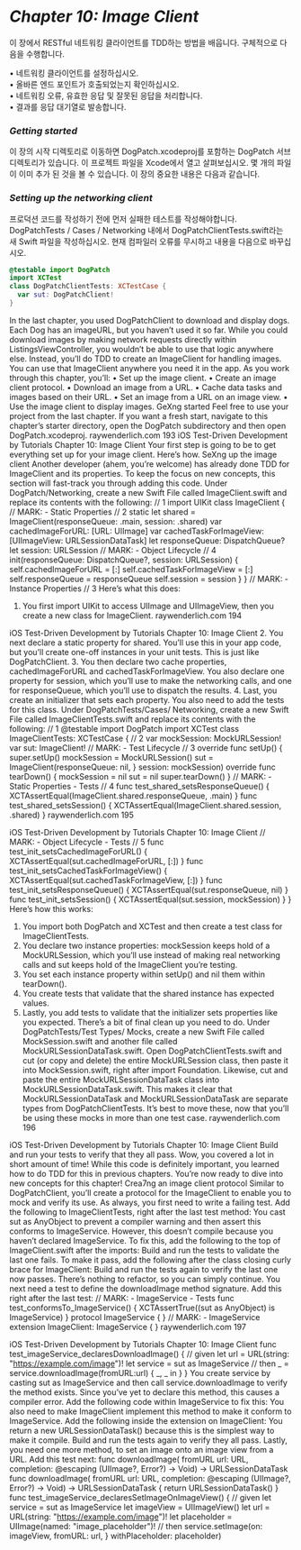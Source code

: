 


# _Chapter 10: Image Client_

이 장에서 RESTful 네트워킹 클라이언트를 TDD하는 방법을 배웁니다. 구체적으로 다음을 수행합니다.
    
• 네트워킹 클라이언트를 설정하십시오.   
• 올바른 엔드 포인트가 호출되었는지 확인하십시오.    
• 네트워킹 오류, 유효한 응답 및 잘못된 응답을 처리합니다.    
• 결과를 응답 대기열로 발송합니다.    

### _Getting started_
이 장의 시작 디렉토리로 이동하면 DogPatch.xcodeproj를 포함하는 DogPatch 서브 디렉토리가 있습니다. 이 프로젝트 파일을 Xcode에서 열고 살펴보십시오.
몇 개의 파일이 이미 추가 된 것을 볼 수 있습니다. 이 장의 중요한 내용은 다음과 같습니다.    


### _Setting up the networking client_
프로덕션 코드를 작성하기 전에 먼저 실패한 테스트를 작성해야합니다.       
DogPatchTests / Cases / Networking 내에서 DogPatchClientTests.swift라는 새 Swift 파일을 작성하십시오. 현재 컴파일러 오류를 무시하고 내용을 다음으로 바꾸십시오.

```swift
@testable import DogPatch
import XCTest
class DogPatchClientTests: XCTestCase {
  var sut: DogPatchClient!
}
```


In the last chapter, you used DogPatchClient to download and display dogs. Each Dog has an imageURL, but you haven’t used it so far. While you could download images by making network requests directly within ListingsViewController, you wouldn’t be able to use that logic anywhere else.
Instead, you’ll do TDD to create an ImageClient for handling images. You can use that ImageClient anywhere you need it in the app.
As you work through this chapter, you’ll:
• Set up the image client.
• Create an image client protocol.
• Download an image from a URL.
• Cache data tasks and images based on their URL.
• Set an image from a URL on an image view.
• Use the image client to display images.
GeXng started
Feel free to use your project from the last chapter. If you want a fresh start, navigate to this chapter’s starter directory, open the DogPatch subdirectory and then open DogPatch.xcodeproj.
 raywenderlich.com 193
iOS Test-Driven Development by Tutorials Chapter 10: Image Client
Your first step is going to be to get everything set up for your image client. Here’s how.
SeXng up the image client
Another developer (ahem, you’re welcome) has already done TDD for ImageClient and its properties. To keep the focus on new concepts, this section will fast-track you through adding this code.
Under DogPatch/Networking, create a new Swift File called ImageClient.swift and replace its contents with the following:
 // 1
import UIKit
class ImageClient {
// MARK: - Static Properties
// 2
static let shared = ImageClient(responseQueue: .main,
session: .shared) var cachedImageForURL: [URL: UIImage]
  var cachedTaskForImageView: [UIImageView: URLSessionDataTask]
  let responseQueue: DispatchQueue?
  let session: URLSession
// MARK: - Object Lifecycle
// 4
init(responseQueue: DispatchQueue?,
session: URLSession) { self.cachedImageForURL = [:]
self.cachedTaskForImageView = [:]
self.responseQueue = responseQueue
self.session = session }
}
// MARK: - Instance Properties // 3
Here’s what this does:
1. You first import UIKit to access UIImage and UIImageView, then you create a
new class for ImageClient.
raywenderlich.com 194
 
iOS Test-Driven Development by Tutorials Chapter 10: Image Client
2. You next declare a static property for shared. You’ll use this in your app code, but you’ll create one-off instances in your unit tests. This is just like
DogPatchClient.
3. You then declare two cache properties, cachedImageForURL and cachedTaskForImageView. You also declare one property for session, which you’ll use to make the networking calls, and one for responseQueue, which you’ll use to dispatch the results.
4. Last, you create an initializer that sets each property.
You also need to add the tests for this class. Under DogPatchTests/Cases/ Networking, create a new Swift File called ImageClientTests.swift and replace its contents with the following:
 // 1
@testable import DogPatch
import XCTest
class ImageClientTests: XCTestCase {
// 2
  var mockSession: MockURLSession!
  var sut: ImageClient!
// MARK: - Test Lifecycle // 3
override func setUp() {
super.setUp()
mockSession = MockURLSession()
sut = ImageClient(responseQueue: nil,
}
session: mockSession)
override func tearDown() { mockSession = nil
sut = nil super.tearDown()
}
// MARK: - Static Properties - Tests // 4
func test_shared_setsResponseQueue() {
XCTAssertEqual(ImageClient.shared.responseQueue, .main) }
func test_shared_setsSession() {
XCTAssertEqual(ImageClient.shared.session, .shared) }
 raywenderlich.com 195

iOS Test-Driven Development by Tutorials Chapter 10: Image Client
 // MARK: - Object Lifecycle - Tests
// 5
func test_init_setsCachedImageForURL() {
XCTAssertEqual(sut.cachedImageForURL, [:]) }
func test_init_setsCachedTaskForImageView() {
XCTAssertEqual(sut.cachedTaskForImageView, [:]) }
func test_init_setsResponseQueue() {
XCTAssertEqual(sut.responseQueue, nil) }
func test_init_setsSession() {
XCTAssertEqual(sut.session, mockSession) }
}
Here’s how this works:
1. You import both DogPatch and XCTest and then create a test class for
ImageClientTests.
2. You declare two instance properties: mockSession keeps hold of a MockURLSession, which you’ll use instead of making real networking calls and sut keeps hold of the ImageClient you’re testing.
3. You set each instance property within setUp() and nil them within tearDown().
4. You create tests that validate that the shared instance has expected values.
5. Lastly, you add tests to validate that the initializer sets properties like you expected.
There’s a bit of final clean up you need to do. Under DogPatchTests/Test Types/ Mocks, create a new Swift File called MockSession.swift and another file called MockURLSessionDataTask.swift.
Open DogPatchClientTests.swift and cut (or copy and delete) the entire MockURLSession class, then paste it into MockSession.swift, right after import Foundation. Likewise, cut and paste the entire MockURLSessionDataTask class into MockURLSessionDataTask.swift.
This makes it clear that MockURLSessionDataTask and MockURLSessionDataTask are separate types from DogPatchClientTests. It’s best to move these, now that you’ll be using these mocks in more than one test case.
 raywenderlich.com 196

iOS Test-Driven Development by Tutorials Chapter 10: Image Client
Build and run your tests to verify that they all pass.
Wow, you covered a lot in short amount of time! While this code is definitely important, you learned how to do TDD for this in previous chapters. You’re now ready to dive into new concepts for this chapter!
Crea7ng an image client protocol
Similar to DogPatchClient, you’ll create a protocol for the ImageClient to enable you to mock and verify its use.
As always, you first need to write a failing test. Add the following to ImageClientTests, right after the last test method:
You cast sut as AnyObject to prevent a compiler warning and then assert this conforms to ImageService. However, this doesn’t compile because you haven’t declared ImageService.
To fix this, add the following to the top of ImageClient.swift after the imports:
Build and run the tests to validate the last one fails.
To make it pass, add the following after the class closing curly brace for
ImageClient:
Build and run the tests again to verify the last one now passes. There’s nothing to refactor, so you can simply continue.
You next need a test to define the downloadImage method signature. Add this right after the last test:
 // MARK: - ImageService - Tests
func test_conformsTo_ImageService() {
  XCTAssertTrue((sut as AnyObject) is ImageService)
}
 protocol ImageService {
}
 // MARK: - ImageService
extension ImageClient: ImageService {
}
 raywenderlich.com 197

iOS Test-Driven Development by Tutorials Chapter 10: Image Client
func test_imageService_declaresDownloadImage() {
// given
let url = URL(string: "https://example.com/image")! let service = sut as ImageService
// then
_ = service.downloadImage(fromURL:url) { _, _ in } }
You create service by casting sut as ImageService and then call service.downloadImage to verify the method exists.
Since you’ve yet to declare this method, this causes a compiler error. Add the following code within ImageService to fix this:
You also need to make ImageClient implement this method to make it conform to ImageService. Add the following inside the extension on ImageClient:
You return a new URLSessionDataTask() because this is the simplest way to make it compile.
Build and run the tests again to verify they all pass. Lastly, you need one more method, to set an image onto an image view from a URL. Add this test next:
func downloadImage(
fromURL url: URL,
completion: @escaping (UIImage?, Error?) -> Void) -> URLSessionDataTask
func downloadImage(
fromURL url: URL,
completion: @escaping (UIImage?, Error?) -> Void)
-> URLSessionDataTask { return URLSessionDataTask()
}
func test_imageService_declaresSetImageOnImageView() { // given
let service = sut as ImageService
let imageView = UIImageView()
let url = URL(string: "https://example.com/image")! let placeholder = UIImage(named: "image_placeholder")!
// then
service.setImage(on: imageView, fromURL: url,
}
withPlaceholder: placeholder)
 


